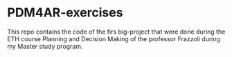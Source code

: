 # PDM4AR-exercises

This repo contains the code of the firs big-project that were done during the ETH course Planning and Decision Making of the professor Frazzoli during my Master study program.

